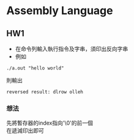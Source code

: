 # Assembly Language

## HW1
* 在命令列輸入執行指令及字串，須印出反向字串
* 例如
```
./a.out "hello world"
```
則輸出
```
reversed result: dlrow olleh
```

### 想法
先將暫存器的index指向'\0'的前一個 <br>
在遞減印出即可